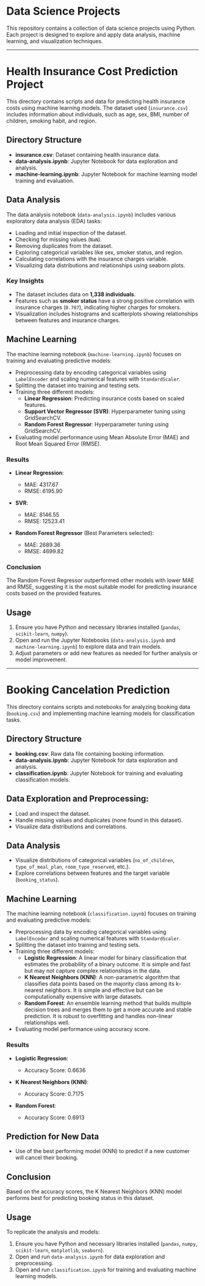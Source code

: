 # Data Science Projects
This repository contains a collection of data science projects using Python. Each project is designed to explore and apply data analysis, machine learning, and visualization techniques. 

----

# Health Insurance Cost Prediction Project

This directory contains scripts and data for predicting health insurance costs using machine learning models. The dataset used (`insurance.csv`) includes information about individuals, such as age, sex, BMI, number of children, smoking habit, and region.

## Directory Structure

- **insurance.csv**: Dataset containing health insurance data.
- **data-analysis.ipynb**: Jupyter Notebook for data exploration and analysis.
- **machine-learning.ipynb**: Jupyter Notebook for machine learning model training and evaluation.

## Data Analysis

The data analysis notebook (`data-analysis.ipynb`) includes various exploratory data analysis (EDA) tasks:

- Loading and initial inspection of the dataset.
- Checking for missing values (`NaN`).
- Removing duplicates from the dataset.
- Exploring categorical variables like sex, smoker status, and region.
- Calculating correlations with the insurance charges variable.
- Visualizing data distributions and relationships using seaborn plots.

### Key Insights

- The dataset includes data on **1,338 individuals**.
- Features such as **smoker status** have a strong positive correlation with insurance charges (`0.787`), indicating higher charges for smokers.
- Visualization includes histograms and scatterplots showing relationships between features and insurance charges.

## Machine Learning

The machine learning notebook (`machine-learning.ipynb`) focuses on training and evaluating predictive models:

- Preprocessing data by encoding categorical variables using `LabelEncoder` and scaling numerical features with `StandardScaler`.
- Splitting the dataset into training and testing sets.
- Training three different models:
  - **Linear Regression**: Predicting insurance costs based on scaled features.
  - **Support Vector Regressor (SVR)**: Hyperparameter tuning using GridSearchCV.
  - **Random Forest Regressor**: Hyperparameter tuning using GridSearchCV.
- Evaluating model performance using Mean Absolute Error (MAE) and Root Mean Squared Error (RMSE).

### Results

- **Linear Regression**:
  - MAE: 4317.67
  - RMSE: 6195.90

- **SVR**: 
  - MAE: 8146.55
  - RMSE: 12523.41

- **Random Forest Regressor** (Best Parameters selected):
  - MAE: 2689.36
  - RMSE: 4699.82

### Conclusion

The Random Forest Regressor outperformed other models with lower MAE and RMSE, suggesting it is the most suitable model for predicting insurance costs based on the provided features.

## Usage

1. Ensure you have Python and necessary libraries installed (`pandas`, `scikit-learn`, `numpy`).
2. Open and run the Jupyter Notebooks (`data-analysis.ipynb` and `machine-learning.ipynb`) to explore data and train models.
3. Adjust parameters or add new features as needed for further analysis or model improvement.

----

# Booking Cancelation Prediction

This directory contains scripts and notebooks for analyzing booking data (`booking.csv`) and implementing machine learning models for classification tasks.

## Directory Structure

- **booking.csv**: Raw data file containing booking information.
- **data-analysis.ipynb**: Jupyter Notebook for data exploration and analysis.
- **classification.ipynb**: Jupyter Notebook for training and evaluating classification models.

## Data Exploration and Preprocessing:
   - Load and inspect the dataset.
   - Handle missing values and duplicates (none found in this dataset).
   - Visualize data distributions and correlations.

## Data Analysis
   - Visualize distributions of categorical variables (`no_of_children`, `type_of_meal_plan`, `room_type_reserved`, etc.).
   - Explore correlations between features and the target variable (`booking_status`).

## Machine Learning

The machine learning notebook (`classification.ipynb`) focuses on training and evaluating predictive models:

- Preprocessing data by encoding categorical variables using `LabelEncoder` and scaling numerical features with `StandardScaler`.
- Splitting the dataset into training and testing sets.
- Training three different models:
  - **Logistic Regression**: A linear model for binary classification that estimates the probability of a binary outcome. It is simple and fast but may not capture complex relationships in the data.
  - **K Nearest Neighbors (KNN)**: A non-parametric algorithm that classifies data points based on the majority class among its k-nearest neighbors. It is simple and effective but can be computationally expensive with large datasets.
  - **Random Forest**: An ensemble learning method that builds multiple decision trees and merges them to get a more accurate and stable prediction. It is robust to overfitting and handles non-linear relationships well.
- Evaluating model performance using accuracy score.

### Results

- **Logistic Regression**:
  - Accuracy Score: 0.6636

- **K Nearest Neighbors (KNN)**:
  - Accuracy Score: 0.7175

- **Random Forest**:
  - Accuracy Score: 0.6913

## Prediction for New Data
   - Use of the best performing model (KNN) to predict if a new customer will cancel their booking.

## Conclusion

Based on the accuracy scores, the K Nearest Neighbors (KNN) model performs best for predicting booking status in this dataset.

## Usage

To replicate the analysis and models:

1. Ensure you have Python and necessary libraries installed (`pandas`, `numpy`, `scikit-learn`, `matplotlib`, `seaborn`).
2. Open and run `data-analysis.ipynb` for data exploration and preprocessing.
3. Open and run `classification.ipynb` for training and evaluating machine learning models.
